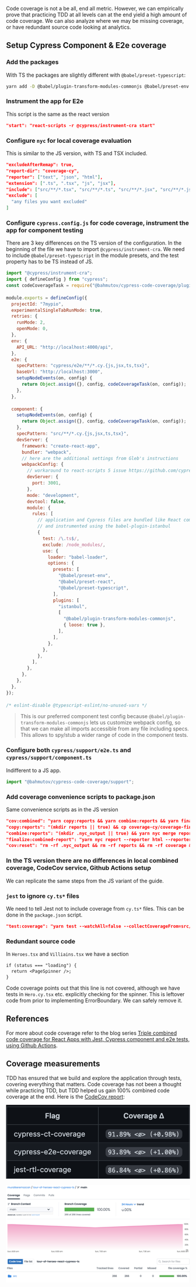 Code coverage is not a be all, end all metric. However, we can empirically prove that practicing TDD at all levels can at the end yield a high amount of code coverage. We can also analyze where we may be missing coverage, or have redundant source code looking at analytics.

## Setup Cypress Component & E2e coverage

### Add the packages

With TS the packages are slightly different with `@babel/preset-typescript`:

```bash
yarn add -D @babel/plugin-transform-modules-commonjs @babel/preset-env @babel/preset-react @babel/preset-typescript @bahmutov/cypress-code-coverage @cypress/instrument-cra  babel-loader istanbul istanbul-lib-coverage nyc
```

### Instrument the app for E2e

This script is the same as the react version

```json
"start": "react-scripts -r @cypress/instrument-cra start"
```

### Configure `nyc` for local coverage evaluation

This is similar to the JS version, with TS and TSX included.

```json
"excludeAfterRemap": true,
"report-dir": "coverage-cy",
"reporter": ["text", "json", "html"],
"extension": [".ts", ".tsx", "js", "jsx"],
"include": ["src/**/*.tsx", "src/**/*.ts", "src/**/*.jsx", "src/**/*.js"],
"exclude": [
  "any files you want excluded"
]
```

### Configure `cypress.config.js` for code coverage, instrument the app for component testing

There are 3 key differences on the TS version of the configuration. In the beginning of the file we have to import `@cypress/instrument-cra`. We need to include `@babel/preset-typescript` in the module presets, and the test property has to be TS instead of JS.

```js
import "@cypress/instrument-cra";
import { defineConfig } from "cypress";
const codeCoverageTask = require("@bahmutov/cypress-code-coverage/plugin");

module.exports = defineConfig({
  projectId: "7mypio",
  experimentalSingleTabRunMode: true,
  retries: {
    runMode: 2,
    openMode: 0,
  },
  env: {
    API_URL: "http://localhost:4000/api",
  },
  e2e: {
    specPattern: "cypress/e2e/**/*.cy.{js,jsx,ts,tsx}",
    baseUrl: "http://localhost:3000",
    setupNodeEvents(on, config) {
      return Object.assign({}, config, codeCoverageTask(on, config));
    },
  },

  component: {
    setupNodeEvents(on, config) {
      return Object.assign({}, config, codeCoverageTask(on, config));
    },
    specPattern: "src/**/*.cy.{js,jsx,ts,tsx}",
    devServer: {
      framework: "create-react-app",
      bundler: "webpack",
      // here are the additional settings from Gleb's instructions
      webpackConfig: {
        // workaround to react-scripts 5 issue https://github.com/cypress-io/cypress/issues/22762
        devServer: {
          port: 3001,
        },
        mode: "development",
        devtool: false,
        module: {
          rules: [
            // application and Cypress files are bundled like React components
            // and instrumented using the babel-plugin-istanbul
            {
              test: /\.ts$/,
              exclude: /node_modules/,
              use: {
                loader: "babel-loader",
                options: {
                  presets: [
                    "@babel/preset-env",
                    "@babel/preset-react",
                    "@babel/preset-typescript",
                  ],
                  plugins: [
                    "istanbul",
                    [
                      "@babel/plugin-transform-modules-commonjs",
                      { loose: true },
                    ],
                  ],
                },
              },
            },
          ],
        },
      },
    },
  },
});

/* eslint-disable @typescript-eslint/no-unused-vars */
```

> This is our preferred component test config because `@babel/plugin-transform-modules-commonjs` lets us customize webpack config, so that we can make all imports accessible from any file including specs. This allows to spy/stub a wider range of code in the component tests.

### Configure both `cypress/support/e2e.ts` and `cypress/support/component.ts`

Indifferent to a JS app.

```js
import "@bahmutov/cypress-code-coverage/support";
```

### Add coverage convenience scripts to package.json

Same convenience scripts as in the JS version

```json
"cov:combined": "yarn copy:reports && yarn combine:reports && yarn finalize:combined-report",
"copy:reports": "(mkdir reports || true) && cp coverage-cy/coverage-final.json reports/from-cypress.json && cp coverage/coverage-final.json reports/from-jest.json",
"combine:reports": "(mkdir .nyc_output || true) && yarn nyc merge reports && mv coverage.json .nyc_output/out.json",
"finalize:combined-report": "yarn nyc report --reporter html --reporter text --reporter json-summary --report-dir combined-coverage",
"cov:reset": "rm -rf .nyc_output && rm -rf reports && rm -rf coverage && rm -rf coverage-cy && rm -rf combined-coverage",
```

### In the TS version there are no differences in local combined coverage, CodeCov service, Github Actions setup

We can replicate the same steps from the JS variant of the guide.

### `jest` to ignore `cy.ts*` files

We need to tell Jest not to include coverage from `cy.ts*` files. This can be done in the `package.json` script.

```json
"test:coverage": "yarn test --watchAll=false --collectCoverageFrom=src/**/*.ts* --collectCoverageFrom=!src/**/*.*.ts* --coverage",
```

### Redundant source code

In `Heroes.tsx` and `Villiains.tsx` we have a section

```tsx
if (status === "loading") {
  return <PageSpinner />;
}
```

Code coverage points out that this line is not covered, although we have tests in `Hero.cy.tsx` etc. explicitly checking for the spinner. This is leftover code from prior to implementing ErrorBoundary. We can safely remove it.

## References

For more about code coverage refer to the blog series [Triple combined code coverage for React Apps with Jest, Cypress component and e2e tests, using Github Actions](https://dev.to/muratkeremozcan/triple-combined-code-coverage-for-react-apps-with-jest-cypress-component-and-e2e-tests-using-github-actions-1icc).

## Coverage measurements

TDD has ensured that we build and explore the application through tests, covering everything that matters. Code coverage has not been a thought while practicing TDD, but TDD helped us gain 100% combined code coverage at the end. Here is the [CodeCov report](https://app.codecov.io/gh/muratkeremozcan/tour-of-heroes-react-cypress-ts?search=&trend=24%20hours):

![3-cov](../img/3-cov.png)

![combined-100](../img/combined-100.png)
